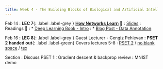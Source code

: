 ```yaml
---
title: Week 4 - The Building Blocks of Biological and Artificial Intelligence (Cont'd)
---
```


Feb 14
: **LEC 7**{: .label .label-grey } **[How Networks Learn](https://harvard.hosted.panopto.com/Panopto/Pages/Viewer.aspx?id=832bf18e-bf68-47fe-bb0c-ae2b016123b7)** 🎥
    : [Slides](https://canvas.harvard.edu/files/14351127/download?download_frd=1)
: Readings 📖
: * [Deep Learning Book - Intro](https://www.deeplearningbook.org/contents/intro.html)
: * [Blog Post - Data Annotation](https://medium.com/vsinghbisen/why-data-annotation-is-important-for-machine-learning-and-ai-5e647637c621) 

Feb 16
:  **LEC 8**{: .label .label-grey } Guest Lecturer - Cengiz Pehlevan
:  **PSET 2 handed out**{: .label .label-green} Covers lectures 5-8
    : [PSET 2](https://canvas.harvard.edu/files/14379408/download?download_frd=1) / [no blank space](https://canvas.harvard.edu/files/14379406/download?download_frd=1) / [tex](https://canvas.harvard.edu/files/14379452/download?download_frd=1)

Section
: Discuss PSET 1
: Gradient descent & backprop review
: MNIST demo
